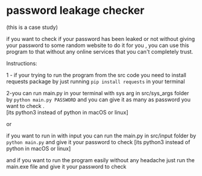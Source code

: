 # password leakage checker
(this is a case study)

if you want to check if your password has been leaked or not without giving your password to some random website to do it for you , you can use this program to that without any online services that you can't completely trust.

Instructions:

1 - if your trying to run the program from the src code you need to install requests package by just
running `pip install requests` in your terminal

2-you can run main.py in your terminal with sys arg in src/sys_args folder by `python main.py PASSWORD` and you can give it as many as password you want to check .  
[its python3 instead of python in macOS or linux]

or

if you want to run in with input you can run the main.py in src/input folder by `python main.py`
and give it your password to check 
[its python3 instead of python in macOS or linux]

and if you want to run the program easily without any headache just run the main.exe file and give it your password to check 
